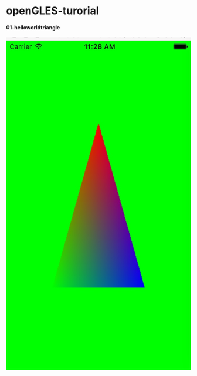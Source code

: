 # openGLES-turorial

#### 01-helloworldtriangle

![](https://github.com/gpr321/openGLES-turorial/blob/master/images/01-helloWorld.jpg)
